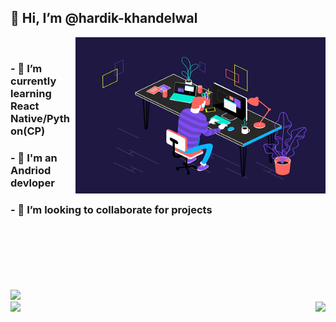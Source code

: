 
##  👋 Hi, I’m @hardik-khandelwal
<img src="program.gif" height="250" width="400" align="right">
<br/>


### - 🌱 I’m currently learning React Native/Python(CP)
### - 📱 I'm an Andriod devloper 
### - 💞️ I’m looking to collaborate for projects
<br/>
<br/>
<br/>
<br/>
<br/>
<br/>

<img src="https://github-readme-streak-stats.herokuapp.com/?user=hardik-kh&theme=dark">

<div>
<img height="160" align="left" src="https://github-readme-stats.vercel.app/api?username=hardik-kh&show_icons=true&title_color=fff&icon_color=79ff97&text_color=D3D3D3&bg_color=0,000000,130F40">

<img height="160" align="right" src="https://github-readme-stats.vercel.app/api/top-langs/?username=hardik-kh&layout=compact&title_color=fff&text_color=fff&bg_color=0,000000,130F40">
  </div>

<!---
hardik-kh/hardik-kh is a ✨ special ✨ repository because its `README.md` (this file) appears on your GitHub profile.
You can click the Preview link to take a look at your changes.
--->
